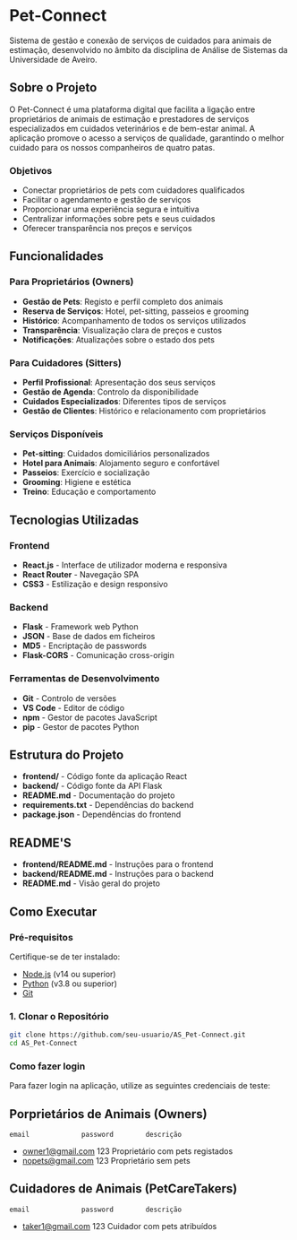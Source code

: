 # Pet-Connect

Sistema de gestão e conexão de serviços de cuidados para animais de estimação, desenvolvido no âmbito da disciplina de Análise de Sistemas da Universidade de Aveiro.

## Sobre o Projeto

O Pet-Connect é uma plataforma digital que facilita a ligação entre proprietários de animais de estimação e prestadores de serviços especializados em cuidados veterinários e de bem-estar animal. A aplicação promove o acesso a serviços de qualidade, garantindo o melhor cuidado para os nossos companheiros de quatro patas.

### Objetivos

- Conectar proprietários de pets com cuidadores qualificados
- Facilitar o agendamento e gestão de serviços
- Proporcionar uma experiência segura e intuitiva
- Centralizar informações sobre pets e seus cuidados
- Oferecer transparência nos preços e serviços

## Funcionalidades

### Para Proprietários (Owners)
- **Gestão de Pets**: Registo e perfil completo dos animais
- **Reserva de Serviços**: Hotel, pet-sitting, passeios e grooming
- **Histórico**: Acompanhamento de todos os serviços utilizados
- **Transparência**: Visualização clara de preços e custos
- **Notificações**: Atualizações sobre o estado dos pets

### Para Cuidadores (Sitters)
- **Perfil Profissional**: Apresentação dos seus serviços
- **Gestão de Agenda**: Controlo da disponibilidade
- **Cuidados Especializados**: Diferentes tipos de serviços
- **Gestão de Clientes**: Histórico e relacionamento com proprietários

### Serviços Disponíveis
- **Pet-sitting**: Cuidados domiciliários personalizados
- **Hotel para Animais**: Alojamento seguro e confortável
- **Passeios**: Exercício e socialização
- **Grooming**: Higiene e estética
- **Treino**: Educação e comportamento

## Tecnologias Utilizadas

### Frontend
- **React.js** - Interface de utilizador moderna e responsiva
- **React Router** - Navegação SPA
- **CSS3** - Estilização e design responsivo

### Backend
- **Flask** - Framework web Python
- **JSON** - Base de dados em ficheiros
- **MD5** - Encriptação de passwords
- **Flask-CORS** - Comunicação cross-origin

### Ferramentas de Desenvolvimento
- **Git** - Controlo de versões
- **VS Code** - Editor de código
- **npm** - Gestor de pacotes JavaScript
- **pip** - Gestor de pacotes Python

## Estrutura do Projeto
- **frontend/** - Código fonte da aplicação React
- **backend/** - Código fonte da API Flask
- **README.md** - Documentação do projeto
- **requirements.txt** - Dependências do backend
- **package.json** - Dependências do frontend

## README'S
- **frontend/README.md** - Instruções para o frontend
- **backend/README.md** - Instruções para o backend
- **README.md** - Visão geral do projeto

## Como Executar

### Pré-requisitos

Certifique-se de ter instalado:
- [Node.js](https://nodejs.org/) (v14 ou superior)
- [Python](https://python.org/) (v3.8 ou superior)
- [Git](https://git-scm.com/)

### 1. Clonar o Repositório

```bash
git clone https://github.com/seu-usuario/AS_Pet-Connect.git
cd AS_Pet-Connect

```

### Como fazer login
Para fazer login na aplicação, utilize as seguintes credenciais de teste:

## Porprietários de Animais (Owners)
    email             password        descrição
- owner1@gmail.com      123           Proprietário com pets registados
- nopets@gmail.com      123           Proprietário sem pets

## Cuidadores de Animais (PetCareTakers)
    email             password        descrição
- taker1@gmail.com      123           Cuidador com pets atribuídos
